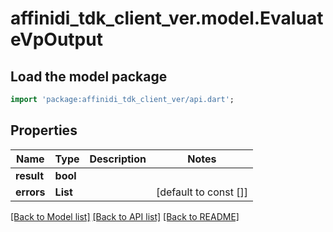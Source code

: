 # affinidi_tdk_client_ver.model.EvaluateVpOutput

## Load the model package

```dart
import 'package:affinidi_tdk_client_ver/api.dart';
```

## Properties

| Name       | Type             | Description | Notes                 |
| ---------- | ---------------- | ----------- | --------------------- |
| **result** | **bool**         |             |
| **errors** | **List<String>** |             | [default to const []] |

[[Back to Model list]](../README.md#documentation-for-models) [[Back to API list]](../README.md#documentation-for-api-endpoints) [[Back to README]](../README.md)
